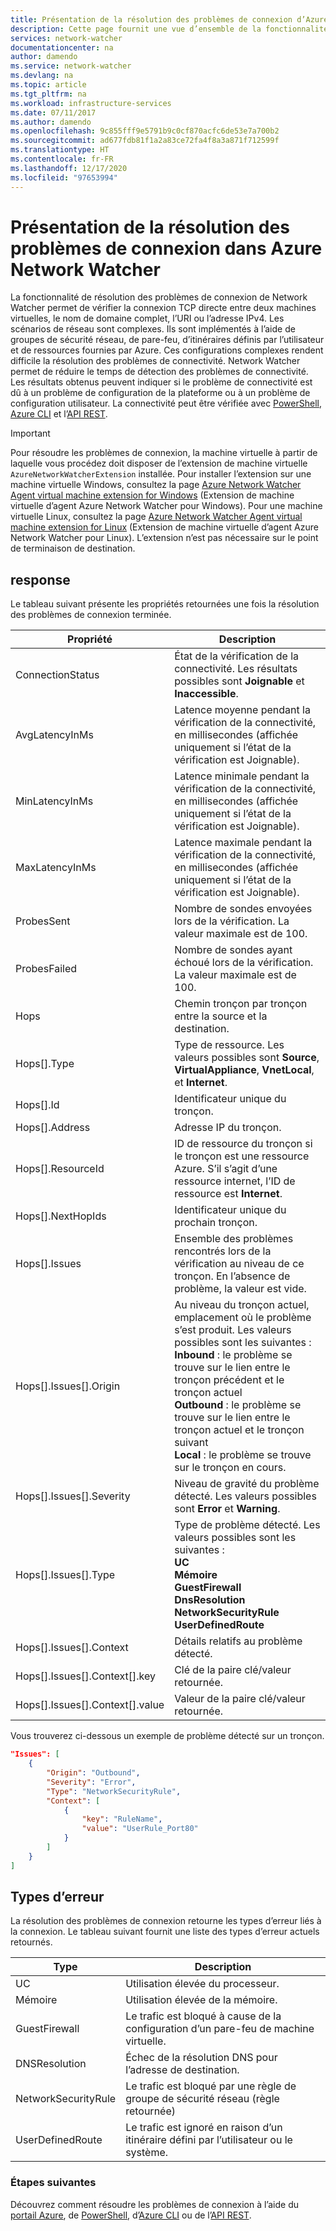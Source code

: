```yaml
---
title: Présentation de la résolution des problèmes de connexion d’Azure Network Watcher | Microsoft Docs
description: Cette page fournit une vue d’ensemble de la fonctionnalité de résolution des problèmes de connexion de Network Watcher
services: network-watcher
documentationcenter: na
author: damendo
ms.service: network-watcher
ms.devlang: na
ms.topic: article
ms.tgt_pltfrm: na
ms.workload: infrastructure-services
ms.date: 07/11/2017
ms.author: damendo
ms.openlocfilehash: 9c855fff9e5791b9c0cf870acfc6de53e7a700b2
ms.sourcegitcommit: ad677fdb81f1a2a83ce72fa4f8a3a871f712599f
ms.translationtype: HT
ms.contentlocale: fr-FR
ms.lasthandoff: 12/17/2020
ms.locfileid: "97653994"
---
```

# <a name="introduction-to-connection-troubleshoot-in-azure-network-watcher"></a>Présentation de la résolution des problèmes de connexion dans Azure Network Watcher

La fonctionnalité de résolution des problèmes de connexion de Network Watcher permet de vérifier la connexion TCP directe entre deux machines virtuelles, le nom de domaine complet, l’URI ou l’adresse IPv4. Les scénarios de réseau sont complexes. Ils sont implémentés à l’aide de groupes de sécurité réseau, de pare-feu, d’itinéraires définis par l’utilisateur et de ressources fournies par Azure. Ces configurations complexes rendent difficile la résolution des problèmes de connectivité. Network Watcher permet de réduire le temps de détection des problèmes de connectivité. Les résultats obtenus peuvent indiquer si le problème de connectivité est dû à un problème de configuration de la plateforme ou à un problème de configuration utilisateur. La connectivité peut être vérifiée avec [PowerShell](network-watcher-connectivity-powershell.md), [Azure CLI](network-watcher-connectivity-cli.md) et l’[API REST](network-watcher-connectivity-rest.md).

> [!IMPORTANT]
> Pour résoudre les problèmes de connexion, la machine virtuelle à partir de laquelle vous procédez doit disposer de l’extension de machine virtuelle `AzureNetworkWatcherExtension` installée. Pour installer l’extension sur une machine virtuelle Windows, consultez la page [Azure Network Watcher Agent virtual machine extension for Windows](../virtual-machines/extensions/network-watcher-windows.md?toc=%2fazure%2fnetwork-watcher%2ftoc.json) (Extension de machine virtuelle d’agent Azure Network Watcher pour Windows). Pour une machine virtuelle Linux, consultez la page [Azure Network Watcher Agent virtual machine extension for Linux](../virtual-machines/extensions/network-watcher-linux.md?toc=%2fazure%2fnetwork-watcher%2ftoc.json) (Extension de machine virtuelle d’agent Azure Network Watcher pour Linux). L’extension n’est pas nécessaire sur le point de terminaison de destination.

## <a name="response"></a>response

Le tableau suivant présente les propriétés retournées une fois la résolution des problèmes de connexion terminée.

|Propriété  |Description  |
|---------|---------|
|ConnectionStatus     | État de la vérification de la connectivité. Les résultats possibles sont **Joignable** et **Inaccessible**.        |
|AvgLatencyInMs     | Latence moyenne pendant la vérification de la connectivité, en millisecondes (affichée uniquement si l’état de la vérification est Joignable).        |
|MinLatencyInMs     | Latence minimale pendant la vérification de la connectivité, en millisecondes (affichée uniquement si l’état de la vérification est Joignable).        |
|MaxLatencyInMs     | Latence maximale pendant la vérification de la connectivité, en millisecondes (affichée uniquement si l’état de la vérification est Joignable).        |
|ProbesSent     | Nombre de sondes envoyées lors de la vérification. La valeur maximale est de 100.        |
|ProbesFailed     | Nombre de sondes ayant échoué lors de la vérification. La valeur maximale est de 100.        |
|Hops     | Chemin tronçon par tronçon entre la source et la destination.        |
|Hops[].Type     | Type de ressource. Les valeurs possibles sont **Source**, **VirtualAppliance**, **VnetLocal**, et **Internet**.        |
|Hops[].Id | Identificateur unique du tronçon.|
|Hops[].Address | Adresse IP du tronçon.|
|Hops[].ResourceId | ID de ressource du tronçon si le tronçon est une ressource Azure. S’il s’agit d’une ressource internet, l’ID de ressource est **Internet**. |
|Hops[].NextHopIds | Identificateur unique du prochain tronçon.|
|Hops[].Issues | Ensemble des problèmes rencontrés lors de la vérification au niveau de ce tronçon. En l’absence de problème, la valeur est vide.|
|Hops[].Issues[].Origin | Au niveau du tronçon actuel, emplacement où le problème s’est produit. Les valeurs possibles sont les suivantes :<br/> **Inbound** : le problème se trouve sur le lien entre le tronçon précédent et le tronçon actuel<br/>**Outbound** : le problème se trouve sur le lien entre le tronçon actuel et le tronçon suivant<br/>**Local** : le problème se trouve sur le tronçon en cours.|
|Hops[].Issues[].Severity | Niveau de gravité du problème détecté. Les valeurs possibles sont **Error** et **Warning**. |
|Hops[].Issues[].Type |Type de problème détecté. Les valeurs possibles sont les suivantes : <br/>**UC**<br/>**Mémoire**<br/>**GuestFirewall**<br/>**DnsResolution**<br/>**NetworkSecurityRule**<br/>**UserDefinedRoute** |
|Hops[].Issues[].Context |Détails relatifs au problème détecté.|
|Hops[].Issues[].Context[].key |Clé de la paire clé/valeur retournée.|
|Hops[].Issues[].Context[].value |Valeur de la paire clé/valeur retournée.|

Vous trouverez ci-dessous un exemple de problème détecté sur un tronçon.

```json
"Issues": [
    {
        "Origin": "Outbound",
        "Severity": "Error",
        "Type": "NetworkSecurityRule",
        "Context": [
            {
                "key": "RuleName",
                "value": "UserRule_Port80"
            }
        ]
    }
]
```
## <a name="fault-types"></a>Types d’erreur

La résolution des problèmes de connexion retourne les types d’erreur liés à la connexion. Le tableau suivant fournit une liste des types d’erreur actuels retournés.

|Type  |Description  |
|---------|---------|
|UC     | Utilisation élevée du processeur.       |
|Mémoire     | Utilisation élevée de la mémoire.       |
|GuestFirewall     | Le trafic est bloqué à cause de la configuration d’un pare-feu de machine virtuelle.        |
|DNSResolution     | Échec de la résolution DNS pour l’adresse de destination.        |
|NetworkSecurityRule    | Le trafic est bloqué par une règle de groupe de sécurité réseau (règle retournée)        |
|UserDefinedRoute|Le trafic est ignoré en raison d’un itinéraire défini par l’utilisateur ou le système. |

### <a name="next-steps"></a>Étapes suivantes

Découvrez comment résoudre les problèmes de connexion à l’aide du [portail Azure](network-watcher-connectivity-portal.md), de [PowerShell](network-watcher-connectivity-powershell.md), d’[Azure CLI](network-watcher-connectivity-cli.md) ou de l’[API REST](network-watcher-connectivity-rest.md).